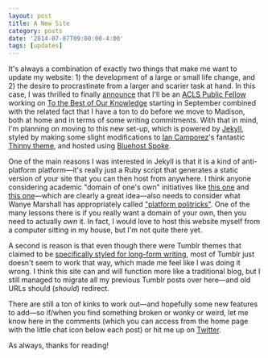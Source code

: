 ```yaml
---
layout: post
title: A New Site
category: posts
date: '2014-07-07T09:00:00-4:00'
tags: [updates]
---
```


It's always a combination of exactly two things that make me want to update my website: 1) the development of a large or small life change, and 2) the desire to procrastinate from a larger and scarier task at hand. In this case, I was thrilled to finally [announce](/06-03-2014/acls-public-fellowship/) that I'll be an [ACLS Public Fellow](https://www.acls.org/research/publicfellows.aspx?id=7006) working on [To the Best of Our Knowledge](http://ttbook.org) starting in September combined with the related fact that I have a ton to do before we move to Madison, both at home and in terms of some writing commitments. With that in mind, I'm planning on moving to this new set-up, which is powered by [Jekyll](http://jekyllrb.com/), styled by making some slight modifications to [Ian Camporez](https://twitter.com/iancamporez)'s fantastic [Thinny theme](http://camporez.com/blog/thinny-2/), and hosted using [Bluehost Spoke](http://www.bluehost.com/cgi/spoke).

One of the main reasons I was interested in Jekyll is that it is a kind of anti-platform platform—it's really just a Ruby script that generates a static version of your site that you can then host from anywhere. I think anyone considering academic "domain of one's own" initiatives like [this one](http://sites.psu.edu/humanitiesda/a-domain-of-ones-own-at-penn-state/) and [this one](http://umw.domains/)—which are clearly a great idea—also needs to consider what Wanye Marshall has appropriately called ["platform politricks"](http://wayneandwax.com/?p=2913). One of the many lessons there is if you really want a domain of your own, then you need to actually *own* it. In fact, I would love to host this website myself from a computer sitting in my house, but I'm not quite there yet.

A second is reason is that even though there were Tumblr themes that claimed to be [specifically styled for long-form writing](http://write-theme.tumblr.com/), most of Tumblr just doesn't seem to work that way, which made me feel like I was doing it wrong. I think this site can and will function more like a traditional blog, but I still managed to migrate all my previous Tumblr posts over here—and old URLs should (*should*) redirect.

There are still a ton of kinks to work out—and hopefully some new features to add—so if/when you find something broken or wonky or weird, let me know here in the comments (which you can access from the home page with the little chat icon below each post) or hit me up on [Twitter](http://twitter.com/craigeley/).

As always, thanks for reading!
